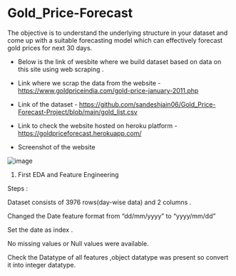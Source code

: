 # Gold_Price-Forecast

The objective is to understand the underlying structure in your dataset and come up with a suitable forecasting model which can 
effectively forecast gold prices for next 30 days.

- Below is the link of wesbite where we build dataset based on data on this site using web scraping .

- Link where we scrap the data from the website - https://www.goldpriceindia.com/gold-price-january-2011.php

- Link of the dataset - https://github.com/sandeshjain06/Gold_Price-Forecast-Project/blob/main/gold_list.csv

- Link to check the website hosted on heroku platform - https://goldpriceforecast.herokuapp.com/

- Screenshot of the website

![image](https://user-images.githubusercontent.com/91243691/164942814-a6122b2d-888e-47f8-a5a0-6ec6f5bc714c.png)


1. First EDA and Feature Engineering

Steps :

Dataset consists of 3976 rows(day-wise data) and 2 columns .

Changed the Date feature format  from “dd/mm/yyyy” to “yyyy/mm/dd”  

Set the date as index .

No missing values or Null values were available. 

Check the Datatype of all features ,object datatype was present so convert it into integer datatype.





